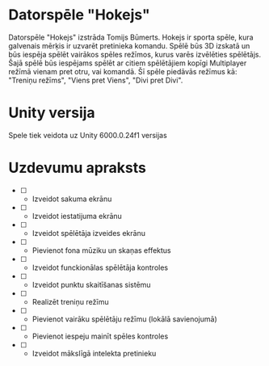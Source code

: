 # Datorspēle "Hokejs"
Datorspēle "Hokejs" izstrāda Tomijs Būmerts. Hokejs ir sporta spēle, kura galvenais mērķis ir uzvarēt pretinieka komandu.
Spēlē būs 3D izskatā un būs iespēja spēlēt vairākos spēles režīmos, kurus varēs izvēlēties spēlētājs. Šajā spēlē būs iespējams spēlēt ar citiem spēlētājiem kopīgi Multiplayer režīmā vienam pret otru, vai komandā.
Šī spēle piedāvās režīmus kā: "Treniņu režīms", "Viens pret Viens", "Divi pret Divi".

# Unity versija
Spele tiek veidota uz Unity 6000.0.24f1 versijas

# Uzdevumu apraksts
- [ ] - Izveidot sakuma ekrānu
- [ ] - Izveidot iestatijuma ekrānu
- [ ] - Izveidot spēlētāja izveides ekrānu
- [ ] - Pievienot fona mūziku un skaņas effektus
- [ ] - Izveidot funckionālas spēlētāja kontroles
- [ ] - Izveidot punktu skaitīšanas sistēmu
- [ ] - Realizēt treniņu režīmu
- [ ] - Pievienot vairāku spēlētāju režīmu (lokālā savienojumā)
- [ ] - Pievienot iespeju mainīt spēles kontroles
- [ ] - Izveidot mākslīgā intelekta pretinieku

